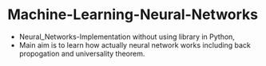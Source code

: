 # Machine-Learning-Neural-Networks
- Neural_Networks-Implementation without using library in Python, 
- Main aim is to learn how actually neural network works including back propogation and universality theorem. 
